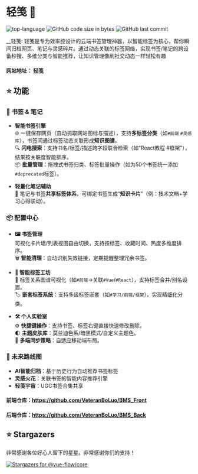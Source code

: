 # 轻笺 🌊 

![top-language](https://img.shields.io/github/languages/top/VeteranBoLuo/BMS_Back)
![GitHub code size in bytes](https://img.shields.io/github/languages/code-size/VeteranBoLuo/BMS_Back)
![GitHub last commit](https://img.shields.io/github/last-commit/VeteranBoLuo/BMS_Back)

__轻笺: 轻笺是专为效率控设计的云端书签管理神器，以​​智能标签​​为核心，帮你瞬间归档网页、笔记与灵感碎片。通过动态关联的标签网络，实现书签/笔记的跨设备秒搜、多维分类与智能推荐，让知识管理像刷社交动态一样轻松有趣

#### 网站地址： [轻笺](https://boluo66.top/#/home)

## ⭐️ 功能

### 🧲 __书签 & 笔记__
- **智能书签引擎**  
  🌐 一键保存网页（自动抓取网站图标与描述），支持**多标签分类**（如`#前端` `#灵感库`），书签间通过标签动态关联形成**知识图谱**。  
  🔍 **闪电搜索**：支持书名/标签/描述跨字段联合检索（如“React教程 #框架”），结果按关联度智能排序。  
  📦 **批量管理**：拖拽式书签归类、标签批量操作（如为50个书签统一添加`#deprecated`标签）。

- **轻量化笔记辅助**  
  📝 笔记与书签**共享标签体系**，可绑定书签生成“**知识卡片**”（例：技术文档+学习心得联动）。

### 📦 __配置中心__
- **🖼 书签管理**  
  可视化卡片墙/列表视图自由切换，支持按标签、收藏时间、热度多维度排序。  
  🗑️ **智能清理**：自动识别失效链接，定期提醒整理冗余书签。

- **🧭 智能标签工坊**  
  🔗 标签关系图谱可视化（如`#前端`→关联`#Vue`/`#React`），支持标签合并/别名设置。  
  🏷️ **嵌套标签系统**：支持多级标签嵌套（如`#学习/前端/框架`），实现精细化分类。

- **🛠 个人实验室**  
  ⚙️ **快捷键操作**：支持书签、标签右键直接快速修改删除。  
  🌓 **主题皮肤库**：莫兰迪色系/暗黑模式/自定义主题色。  
  📱 **多端同步策略**：自适应移动端布局。

### 🚀 未来路线图
- **AI智能归档**：基于历史行为自动推荐书签标签  
- **灵感火花**：关联书签的智能内容推荐引擎  
- **轻笺宇宙**：UGC书签合集共享

#### 前端仓库：https://github.com/VeteranBoLuo/BMS_Front
#### 后端仓库：https://github.com/VeteranBoLuo/BMS_Back

## ⭐ Stargazers

非常感谢各位好心人留下的星星。非常感谢你们的支持！

[![Stargazers for @vue-flow/core](https://reporoster.com/stars/VeteranBoLuo/BMS_Front)](https://github.com/VeteranBoLuo/BMS_Front/stargazers)
